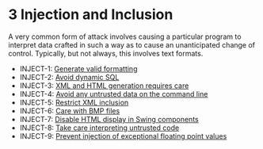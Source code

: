 # 3 Injection and Inclusion
A very common form of attack involves causing a particular program to interpret data crafted in such a way as to cause an unanticipated change of control. Typically, but not always, this involves text formats.


- INJECT-1: [Generate valid formatting](g3_01)
- INJECT-2: [Avoid dynamic SQL](g3_02)
- INJECT-3: [XML and HTML generation requires care](g3_03)
- INJECT-4: [Avoid any untrusted data on the command line](g3_04)
- INJECT-5: [Restrict XML inclusion](g3_05)
- INJECT-6: [Care with BMP files](g3_06)
- INJECT-7: [Disable HTML display in Swing components](g3_07)
- INJECT-8: [Take care interpreting untrusted code](g3_08)
- INJECT-9: [Prevent injection of exceptional floating point values](g3_09)


